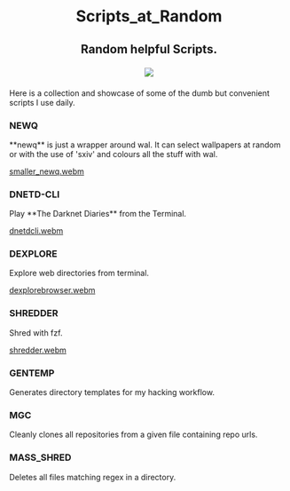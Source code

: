 <h1 align=center>Scripts_at_Random</h1>

<h2 align=center>Random helpful Scripts.
<p align=center>
  <img src="https://img.shields.io/badge/OS-linux-orange.svg?style=flat-square">
</p>
</h2>

Here is a collection and showcase of some of the dumb but convenient scripts I use daily.

<h3>NEWQ</h3>
**newq** is just a wrapper around wal. It can select wallpapers at random or with the use of 'sxiv' and colours all the stuff with wal.

[smaller_newq.webm](https://github.com/HrideshG88/Scripts_at_Random/assets/37382537/10a00ccf-b2fe-466b-b69d-495320782a7b)

<h3>DNETD-CLI</h3>
Play **The Darknet Diaries**  from the Terminal.

[dnetdcli.webm](https://github.com/HrideshG88/Scripts_at_Random/assets/37382537/225c0bdc-727c-48e7-90f0-7c79cbbb0832)


<h3>DEXPLORE</h3>
Explore web directories from terminal.

[dexplorebrowser.webm](https://github.com/HrideshG88/Scripts_at_Random/assets/37382537/5020f8a3-6d64-4a9e-b3d9-30bb22a228e9)


<h3>SHREDDER</h3>
Shred with fzf.

[shredder.webm](https://github.com/HrideshG88/Scripts_at_Random/assets/37382537/cca8cc5e-5d33-49db-9ff7-a570fbf2ff51)


<h3>GENTEMP</h3>
Generates directory templates for my hacking workflow.  

<h3>MGC</h3> 
Cleanly clones all repositories from a given file containing repo urls.

<h3>MASS_SHRED</h3>
Deletes all files matching regex in a directory.


